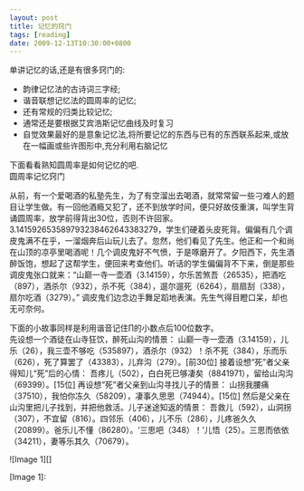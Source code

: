 ```yaml
---
layout: post
title: 记忆的窍门
tags: [reading]
date: 2009-12-13T10:30:00+0800
---
```


单讲记忆的话,还是有很多窍门的:  


 *  韵律记忆法的古诗词三字经;
 *  谐音联想记忆法的圆周率的记忆;
 *  还有常规的归类比较记忆;
 *  通常还是要根据艾宾浩斯记忆曲线及时复习
 *  自觉效果最好的是意象记忆法,将所要记忆的东西与已有的东西联系起来,或放在一幅画或些许图形中,充分利用右脑记忆

下面看看熟知圆周率是如何记忆的吧.  
圆周率记忆窍门

从前，有一个爱喝酒的私塾先生，为了有空溜出去喝酒，就常常留一些刁难人的题目让学生做。有一回他酒瘾又犯了，还不到放学时间，便只好故伎重演，叫学生背诵圆周率，放学前得背出30位，否则不许回家。3.141592653589793238462643383279，学生们硬着头皮死背。偏偏有几个调皮鬼满不在乎，一溜烟奔后山玩儿去了。忽然，他们看见了先生。他正和一个和尚在山顶的凉亭里喝酒呢！几个调皮鬼好不气愤，于是啄磨开了。夕阳西下，先生酒醉饭饱，想起了这帮学生，便回来考查他们。听话的学生偏偏背不下来，倒是那些调皮鬼张口就来：“山巅一寺一壶酒（3.14159），尔乐苦煞吾（26535），把酒吃（897），酒杀尔（932），杀不死（384），遛尔遛死（6264），扇扇刮（338），扇尔吃酒（3279）。” 调皮鬼们边念边手舞足蹈地表演。先生气得目瞪口呆，却也无可奈何。  
  
下面的小故事同样是利用谐音记住∏的小数点后100位数字。  
先设想一个酒徒在山寺狂饮，醉死山沟的情景： 山巅一寺一壶酒（3.14159），儿乐（26），我三壶不够吃（535897），酒杀尔（932）！杀不死（384），乐而乐（626），死了算罢了（43383），儿弃沟（279）。\[前30位\] 接着设想“死”者父亲得知儿“死”后的心情： 吾疼儿（502），白白死已够凄矣（8841971），留给山沟沟（69399）。\[15位\] 再设想“死”者父亲到山沟寻找儿子的情景： 山拐我腰痛（37510），我怕你冻久（58209），凄事久思思（74944）。\[15位\] 然后是父亲在山沟里把儿子找到，并把他救活。儿子迷途知返的情景： 吾救儿（592），山洞拐（307），不宜留（816）。四邻乐（406），儿不乐（286），儿疼爸久久（20899）。爸乐儿不懂（86280）。‘三思吧（348）！’儿悟（25）。三思而依依（34211），妻等乐其久（70679）。  


![Image 1][]


[Image 1]: 